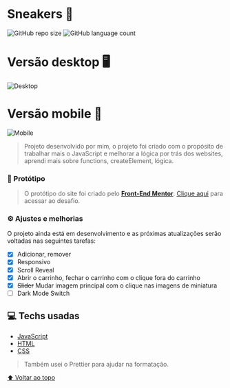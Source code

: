 # Sneakers 👟

![GitHub repo size](https://img.shields.io/github/repo-size/gustavros/README-template?style=for-the-badge)
![GitHub language count](https://img.shields.io/github/languages/count/gustavros/README-template?style=for-the-badge)

# Versão desktop 🖥

![Desktop](https://user-images.githubusercontent.com/92998471/182452207-6a742d83-f84e-486d-a171-67a3ad3dc017.png)

# Versão mobile 📱

![Mobile](https://user-images.githubusercontent.com/92998471/182452213-f0d13316-561d-41ab-90d8-2dcb41ac1fe4.png)

> Projeto desenvolvido por mim, o projeto foi criado com o propósito de trabalhar mais o JavaScript e melhorar a lógica por trás dos websites, aprendi mais sobre functions, createElement, lógica.

### 🎨 Protótipo

> O protótipo do site foi criado pelo [**Front-End Mentor**](https://www.frontendmentor.io/challenges/ecommerce-product-page-UPsZ9MJp6/hub/ecommerce-product-page-ruvZNN9wfc). [Clique aqui](https://www.frontendmentor.io/challenges/ecommerce-product-page-UPsZ9MJp6/hub/ecommerce-product-page-ruvZNN9wfc) para acessar ao desafio.

### ⚙ Ajustes e melhorias

O projeto ainda está em desenvolvimento e as próximas atualizações serão voltadas nas seguintes tarefas:

- [x] Adicionar, remover
- [x] Responsivo
- [x] Scroll Reveal
- [x] Abrir o carrinho, fechar o carrinho com o clique fora do carrinho
- [x] ~~Slider~~ Mudar imagem principal com o clique nas imagens de miniatura
- [ ] Dark Mode Switch

## 💻 Techs usadas

- [JavaScript](https://www.javascript.com/)
- [HTML](https://developer.mozilla.org/en-US/docs/Web/HTML)
- [CSS](https://developer.mozilla.org/en-US/docs/Web/CSS)

> Também usei o Prettier para ajudar na formatação.

[⬆ Voltar ao topo](#Sneakers)<br>
